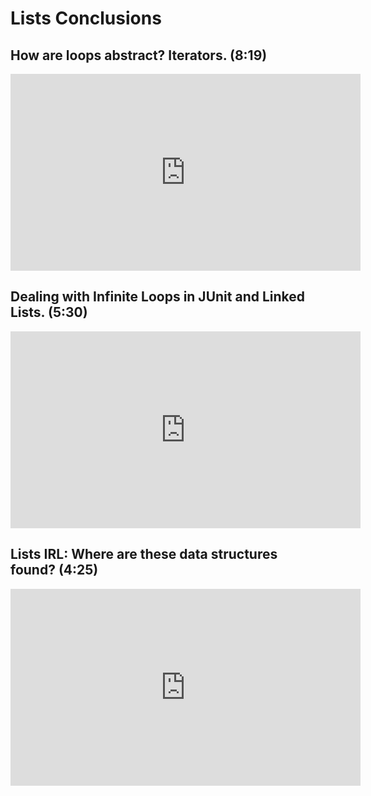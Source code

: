 # Lists Conclusions
## How are loops abstract? Iterators. (8:19)
<iframe width="560" height="315" 
    src="https://www.youtube.com/embed/7tTMiawXnGk?rel=0" 
    frameborder="0" 
    allow="accelerometer; autoplay; encrypted-media; gyroscope; picture-in-picture" 
    allowfullscreen></iframe>

## Dealing with Infinite Loops in JUnit and Linked Lists. (5:30)
<iframe width="560" height="315" 
    src="https://www.youtube.com/embed/qmfXjuuhRyk?rel=0" 
    frameborder="0" 
    allow="accelerometer; autoplay; encrypted-media; gyroscope; picture-in-picture" 
    allowfullscreen></iframe>

## Lists IRL: Where are these data structures found? (4:25)
<iframe width="560" height="315" 
    src="https://www.youtube.com/embed/8rOqcSmrP7g?rel=0" 
    frameborder="0" 
    allow="accelerometer; autoplay; encrypted-media; gyroscope; picture-in-picture" 
    allowfullscreen></iframe>

